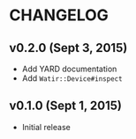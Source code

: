 # CHANGELOG

## v0.2.0 (Sept 3, 2015)
* Add YARD documentation
* Add `Watir::Device#inspect`

## v0.1.0 (Sept 1, 2015)
* Initial release
